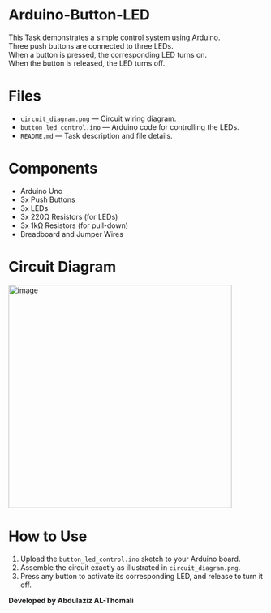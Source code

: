 # Arduino-Button-LED

This Task demonstrates a simple control system using Arduino.  
Three push buttons are connected to three LEDs.  
When a button is pressed, the corresponding LED turns on.  
When the button is released, the LED turns off.

# Files
- `circuit_diagram.png` — Circuit wiring diagram.
- `button_led_control.ino` — Arduino code for controlling the LEDs.
- `README.md` — Task description and file details.
  
# Components
- Arduino Uno
- 3x Push Buttons
- 3x LEDs
- 3x 220Ω Resistors (for LEDs)
- 3x 1kΩ Resistors (for pull-down)
- Breadboard and Jumper Wires

# Circuit Diagram
<img width="440" alt="image" src="https://github.com/user-attachments/assets/1e4de85c-a878-47d2-90ed-44c1644196d8" />

# How to Use

1. Upload the `button_led_control.ino` sketch to your Arduino board.
2. Assemble the circuit exactly as illustrated in `circuit_diagram.png`.
3. Press any button to activate its corresponding LED, and release to turn it off.

**Developed by Abdulaziz AL-Thomali** 
